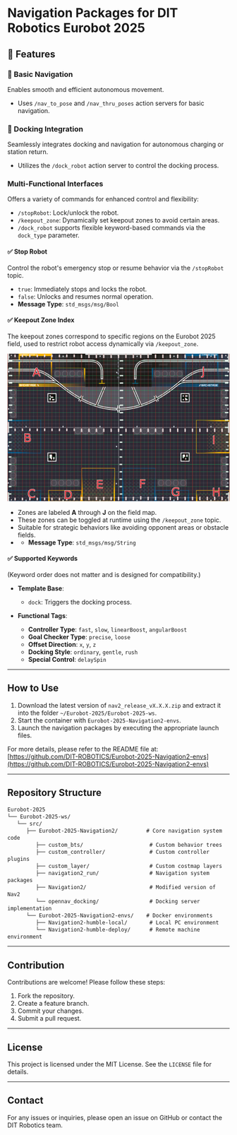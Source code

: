 # Navigation Packages for DIT Robotics Eurobot 2025

## 🔧 Features

### 🧭 Basic Navigation  
Enables smooth and efficient autonomous movement.  
- Uses `/nav_to_pose` and `/nav_thru_poses` action servers for basic navigation.

### 🧭 Docking Integration  
Seamlessly integrates docking and navigation for autonomous charging or station return.  
- Utilizes the `/dock_robot` action server to control the docking process.

### Multi-Functional Interfaces  
Offers a variety of commands for enhanced control and flexibility:  
- `/stopRobot`: Lock/unlock the robot.  
- `/keepout_zone`: Dynamically set keepout zones to avoid certain areas.  
- `/dock_robot` supports flexible keyword-based commands via the `dock_type` parameter.

#### ✅ Stop Robot

Control the robot's emergency stop or resume behavior via the `/stopRobot` topic.

- `true`: Immediately stops and locks the robot.
- `false`: Unlocks and resumes normal operation.
- **Message Type**: `std_msgs/msg/Bool`

#### ✅ Keepout Zone Index

The keepout zones correspond to specific regions on the Eurobot 2025 field, used to restrict robot access dynamically via `/keepout_zone`.

![Keepout Zones Index](custom_layer/keepout_layer/Keepout_zones_Index.png)

- Zones are labeled **A** through **J** on the field map.
- These zones can be toggled at runtime using the `/keepout_zone` topic.
- Suitable for strategic behaviors like avoiding opponent areas or obstacle fields.
- - **Message Type**: `std_msgs/msg/String`

#### ✅ Supported Keywords
(Keyword order does not matter and is designed for compatibility.)
- **Template Base**:  
  - `dock`: Triggers the docking process.

- **Functional Tags**:  
  - **Controller Type**: `fast`, `slow`, `linearBoost`, `angularBoost`
  - **Goal Checker Type**: `precise`, `loose`  
  - **Offset Direction**: `x`, `y`, `z`  
  - **Docking Style**: `ordinary`, `gentle`, `rush`  
  - **Special Control**: `delaySpin`

---

## How to Use

1. Download the latest version of `nav2_release_vX.X.X.zip` and extract it into the folder `~/Eurobot-2025/Eurobot-2025-ws`.  
2. Start the container with `Eurobot-2025-Navigation2-envs`.  
3. Launch the navigation packages by executing the appropriate launch files.  

For more details, please refer to the README file at:  
[https://github.com/DIT-ROBOTICS/Eurobot-2025-Navigation2-envs](https://github.com/DIT-ROBOTICS/Eurobot-2025-Navigation2-envs)   

---

## Repository Structure
```
Eurobot-2025
└── Eurobot-2025-ws/
   └── src/
      ├── Eurobot-2025-Navigation2/         # Core navigation system code
         ├── custom_bts/                     # Custom behavior trees
         ├── custom_controller/              # Custom controller plugins
         ├── custom_layer/                   # Custom costmap layers
         ├── navigation2_run/                # Navigation system packages
         ├── Navigation2/                    # Modified version of Nav2
         └── opennav_docking/                # Docking server implementation
      └── Eurobot-2025-Navigation2-envs/    # Docker environments
         ├── Navigation2-humble-local/       # Local PC environment
         └── Navigation2-humble-deploy/      # Remote machine environment

```

---

## Contribution
Contributions are welcome! Please follow these steps:
1. Fork the repository.
2. Create a feature branch.
3. Commit your changes.
4. Submit a pull request.

---

## License
This project is licensed under the MIT License. See the `LICENSE` file for details.

---

## Contact
For any issues or inquiries, please open an issue on GitHub or contact the DIT Robotics team.
